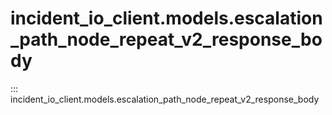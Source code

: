 # incident_io_client.models.escalation_path_node_repeat_v2_response_body

::: incident_io_client.models.escalation_path_node_repeat_v2_response_body